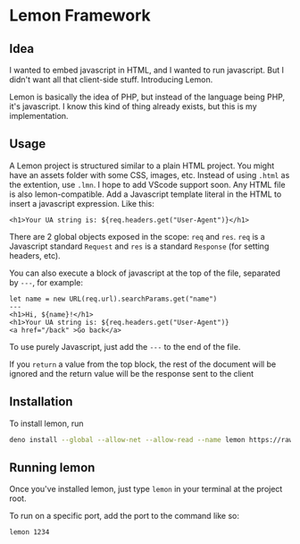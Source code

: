 # Lemon Framework

## Idea
I wanted to embed javascript in HTML, and I wanted to run javascript. But I didn't want all that client-side stuff.
Introducing Lemon.

Lemon is basically the idea of PHP, but instead of the language being PHP, it's javascript.
I know this kind of thing already exists, but this is my implementation.

## Usage
A Lemon project is structured similar to a plain HTML project. You might have an assets folder with some CSS, images, etc.
Instead of using `.html` as the extention, use `.lmn`. I hope to add VScode support soon. Any HTML file is also lemon-compatible. Add a Javascript template literal in the HTML to insert a javascript expression. Like this:
```
<h1>Your UA string is: ${req.headers.get("User-Agent")}</h1>
```
There are 2 global objects exposed in the scope: `req` and `res`. `req` is a Javascript standard `Request` and `res` is a standard `Response` (for setting headers, etc).

You can also execute a block of javascript at the top of the file, separated by `---`, for example:
```
let name = new URL(req.url).searchParams.get("name")
---
<h1>Hi, ${name}!</h1>
<h1>Your UA string is: ${req.headers.get("User-Agent")}
<a href="/back" >Go back</a>
```
To use purely Javascript, just add the `---` to the end of the file.

If you `return` a value from the top block, the rest of the document will be ignored and the return value will be the response sent to the client

## Installation
To install lemon, run
```bash
deno install --global --allow-net --allow-read --name lemon https://raw.githubusercontent.com/DeviousPear/lemon/refs/heads/main/index.js
```

## Running lemon
Once you've installed lemon, just type `lemon` in your terminal at the project root.

To run on a specific port, add the port to the command like so:
```bash
lemon 1234
```